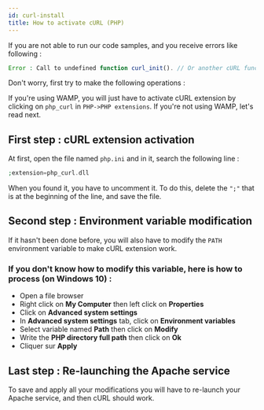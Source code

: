 ```yaml
---
id: curl-install
title: How to activate cURL (PHP)
---
```


If you are not able to run our code samples, and you receive errors like following :

```php
Error : Call to undefined function curl_init(). // Or another cURL function
```

Don't worry, first try to make the following operations : 

If you're using WAMP, you will just have to activate cURL extension by clicking on `php_curl` in `PHP->PHP extensions`. If you're not using WAMP, let's read next.

## First step : cURL extension activation
At first, open the file named `php.ini` and in it, search the following line : 
```php
;extension=php_curl.dll
```
When you found it, you have to uncomment it. To do this, delete the `";"` that is at the beginning of the line, and save the file.

## Second step : Environment variable modification

If it hasn't been done before, you will also have to modify the `PATH` environment variable to make cURL extension work. 


### If you don't know how to modify this variable, here is how to process (on Windows 10) :  
- Open a file browser  
- Right click on __My Computer__ then left click on __Properties__
- Click on __Advanced system settings__
- In __Advanced system settings__ tab, click on __Environment variables__
- Select variable named __Path__ then click on __Modify__
- Write the __PHP directory full path__ then click on __Ok__
- Cliquer sur __Apply__


## Last step : Re-launching the Apache service

To save and apply all your modifications you will have to re-launch your Apache service, and then cURL should work.
